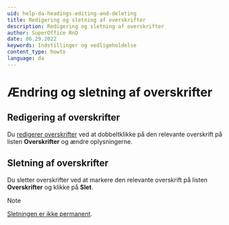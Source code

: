 ```yaml
---
uid: help-da-headings-editing-and-deleting
title: Redigering og sletning af overskrifter
description: Redigering og sletning af overskrifter
author: SuperOffice RnD
date: 06.29.2022
keywords: Indstillinger og vedligeholdelse
content_type: howto
language: da
---
```


# Ændring og sletning af overskrifter

## Redigering af overskrifter

Du [redigerer overskrifter][1] ved at dobbeltklikke på den relevante overskrift på listen **Overskrifter** og ændre oplysningerne.

## Sletning af overskrifter

Du sletter overskrifter ved at markere den relevante overskrift på listen **Overskrifter** og klikke på **Slet**.

> [!NOTE]
> [Sletningen er ikke permanent][2].

<!-- Referenced links -->
[1]: adding-headings.md
[2]: ../../restore.md

<!-- Referenced images -->
